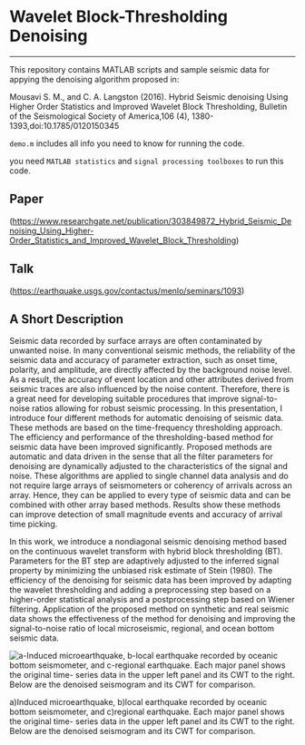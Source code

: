 # Wavelet Block-Thresholding Denoising 
----------------------------------------------------------------------------------

This repository contains MATLAB scripts and sample seismic data for appying the denoising algorithm proposed in:

Mousavi S. M., and C. A. Langston (2016). Hybrid Seismic denoising Using Higher Order Statistics and Improved Wavelet Block Thresholding, Bulletin of the Seismological Society of America,106 (4), 1380-1393,doi:10.1785/0120150345

`demo.m` includes all info you need to know for running the code. 

you need `MATLAB statistics` and `signal processing toolboxes` to run this code.

## Paper
(https://www.researchgate.net/publication/303849872_Hybrid_Seismic_Denoising_Using_Higher-Order_Statistics_and_Improved_Wavelet_Block_Thresholding)

## Talk 
(https://earthquake.usgs.gov/contactus/menlo/seminars/1093)

## A Short Description 
Seismic data recorded by surface arrays are often contaminated by unwanted noise. In many conventional seismic methods, 
the reliability of the seismic data and accuracy of parameter extraction, such as onset time, polarity, and amplitude, 
are directly affected by the background noise level. As a result, the accuracy of event location and other attributes 
derived from seismic traces are also influenced by the noise content. Therefore, there is a great need for developing 
suitable procedures that improve signal-to-noise ratios allowing for robust seismic processing. In this presentation, 
I introduce four different methods for automatic denoising of seismic data. These methods are based on the time-frequency 
thresholding approach. The efficiency and performance of the thresholding-based method for seismic data have been improved 
significantly. Proposed methods are automatic and data driven in the sense that all the filter parameters for denoising are 
dynamically adjusted to the characteristics of the signal and noise. These algorithms are applied to single channel data 
analysis and do not require large arrays of seismometers or coherency of arrivals across an array. Hence, they can be applied
to every type of seismic data and can be combined with other array based methods. Results show these methods can improve 
detection of small magnitude events and accuracy of arrival time picking.

In this work, we introduce a nondiagonal seismic denoising method based on the continuous wavelet transform with hybrid block thresholding (BT). Parameters for the BT step are adaptively adjusted to the inferred signal property by minimizing the unbiased risk estimate of Stein (1980). The efficiency of the denoising for seismic data has been improved by adapting the wavelet thresholding and adding a preprocessing step based on a higher-order statistical analysis and a postprocessing step based on Wiener filtering. Application of the proposed method on synthetic and real seismic data shows the effectiveness of the method for denoising and improving the signal-to-noise ratio of local microseismic, regional, and ocean bottom seismic data.

![a-Induced microearthquake, b-local earthquake recorded by oceanic bottom seismometer, and c-regional earthquake. 
Each major panel shows the original time- series data in the upper left panel and its CWT to the right. Below are
the denoised seismogram and its CWT for comparison.](Fig.png)

a)Induced microearthquake, b)local earthquake recorded by oceanic bottom seismometer, and c)regional earthquake. 
Each major panel shows the original time- series data in the upper left panel and its CWT to the right. Below are
the denoised seismogram and its CWT for comparison.

